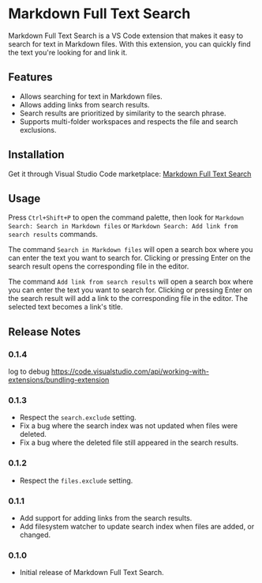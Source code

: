 # Markdown Full Text Search

Markdown Full Text Search is a VS Code extension that makes it easy to search for text in Markdown files. With this extension, you can quickly find the text you're looking for and link it.

## Features

- Allows searching for text in Markdown files.
- Allows adding links from search results.
- Search results are prioritized by similarity to the search phrase.
- Supports multi-folder workspaces and respects the file and search exclusions.

## Installation

Get it through Visual Studio Code marketplace: [Markdown Full Text Search](https://marketplace.visualstudio.com/items?itemName=AlexandriteSoftware.markdown-search)

## Usage

Press `Ctrl+Shift+P` to open the command palette, then look for `Markdown Search: Search in Markdown files` or `Markdown Search: Add link from search results` commands.

The command `Search in Markdown files` will open a search box where you can enter the text you want to search for. Clicking or pressing Enter on the search result opens the corresponding file in the editor.

The command `Add link from search results` will open a search box where you can enter the text you want to search for. Clicking or pressing Enter on the search result will add a link to the corresponding file in the editor. The selected text becomes a link's title.

## Release Notes

### 0.1.4

log to debug
<https://code.visualstudio.com/api/working-with-extensions/bundling-extension>

### 0.1.3

- Respect the `search.exclude` setting.
- Fix a bug where the search index was not updated when files were deleted.
- Fix a bug where the deleted file still appeared in the search results.

### 0.1.2

- Respect the `files.exclude` setting.

### 0.1.1

- Add support for adding links from the search results.
- Add filesystem watcher to update search index when files are added, or changed.

### 0.1.0

- Initial release of Markdown Full Text Search.
